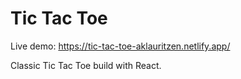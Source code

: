 # Tic Tac Toe

Live demo: https://tic-tac-toe-aklauritzen.netlify.app/

Classic Tic Tac Toe build with React.
